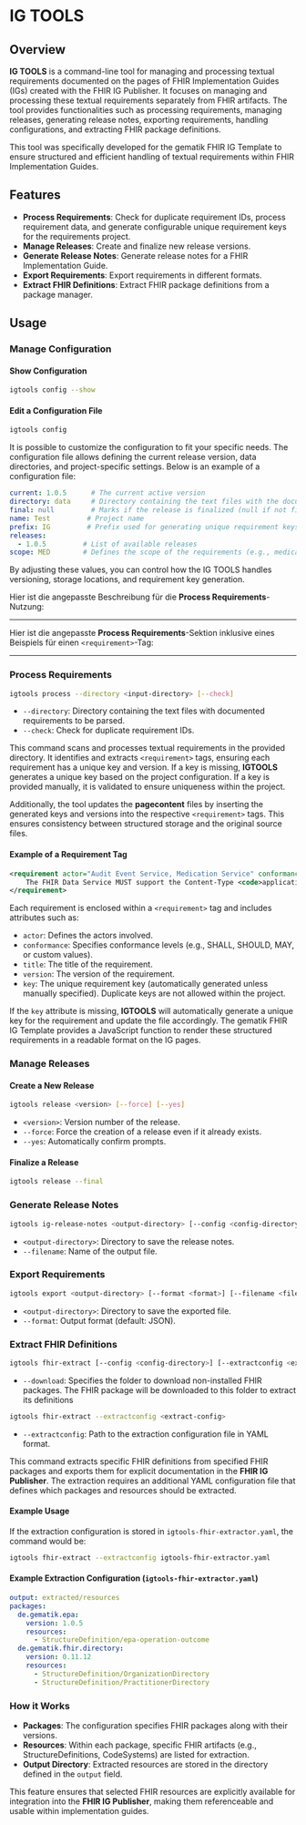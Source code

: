 # IG TOOLS

## Overview
**IG TOOLS** is a command-line tool for managing and processing textual requirements documented on the pages of FHIR Implementation Guides (IGs) created with the FHIR IG Publisher. It focuses on managing and processing these textual requirements separately from FHIR artifacts. The tool provides functionalities such as processing requirements, managing releases, generating release notes, exporting requirements, handling configurations, and extracting FHIR package definitions.

This tool was specifically developed for the gematik FHIR IG Template to ensure structured and efficient handling of textual requirements within FHIR Implementation Guides.

## Features
- **Process Requirements**: Check for duplicate requirement IDs, process requirement data, and generate configurable unique requirement keys for the requirements project.
- **Manage Releases**: Create and finalize new release versions.
- **Generate Release Notes**: Generate release notes for a FHIR Implementation Guide.
- **Export Requirements**: Export requirements in different formats.
- **Extract FHIR Definitions**: Extract FHIR package definitions from a package manager.


## Usage

### Manage Configuration
#### Show Configuration
```sh
igtools config --show
```

#### Edit a Configuration File
```sh
igtools config
```

It is possible to customize the configuration to fit your specific needs. The configuration file allows defining the current release version, data directories, and project-specific settings. Below is an example of a configuration file:

```yaml
current: 1.0.5      # The current active version
directory: data     # Directory containing the text files with the documented requirements to be parsed
final: null         # Marks if the release is finalized (null if not finalized)
name: Test         # Project name
prefix: IG         # Prefix used for generating unique requirement keys
releases:
  - 1.0.5         # List of available releases
scope: MED        # Defines the scope of the requirements (e.g., medical domain)
```

By adjusting these values, you can control how the IG TOOLS handles versioning, storage locations, and requirement key generation.


Hier ist die angepasste Beschreibung für die **Process Requirements**-Nutzung:

---

Hier ist die angepasste **Process Requirements**-Sektion inklusive eines Beispiels für einen `<requirement>`-Tag:

---

### Process Requirements

```sh
igtools process --directory <input-directory> [--check]
```

- `--directory`: Directory containing the text files with documented requirements to be parsed.
- `--check`: Check for duplicate requirement IDs.

This command scans and processes textual requirements in the provided directory. It identifies and extracts `<requirement>` tags, ensuring each requirement has a unique key and version. If a key is missing, **IGTOOLS** generates a unique key based on the project configuration. If a key is provided manually, it is validated to ensure uniqueness within the project.

Additionally, the tool updates the **pagecontent** files by inserting the generated keys and versions into the respective `<requirement>` tags. This ensures consistency between structured storage and the original source files.

#### Example of a Requirement Tag

```xml
<requirement actor="Audit Event Service, Medication Service" conformance="SHALL" title="Support for Content-Types in FHIR-Data Interfaces" version="1">
    The FHIR Data Service MUST support the Content-Type <code>application/fhir+json</code> for requests and responses at the interfaces.
</requirement>
```
Each requirement is enclosed within a `<requirement>` tag and includes attributes such as:
- `actor`: Defines the actors involved.
- `conformance`: Specifies conformance levels (e.g., SHALL, SHOULD, MAY, or custom values).
- `title`: The title of the requirement.
- `version`: The version of the requirement.
- `key`: The unique requirement key (automatically generated unless manually specified). Duplicate keys are not allowed within the project.

If the `key` attribute is missing, **IGTOOLS** will automatically generate a unique key for the requirement and update the file accordingly.
The gematik FHIR IG Template provides a JavaScript function to render these structured requirements in a readable format on the IG pages.

### Manage Releases
#### Create a New Release
```sh
igtools release <version> [--force] [--yes]
```
- `<version>`: Version number of the release.
- `--force`: Force the creation of a release even if it already exists.
- `--yes`: Automatically confirm prompts.

#### Finalize a Release
```sh
igtools release --final
```

### Generate Release Notes
```sh
igtools ig-release-notes <output-directory> [--config <config-directory>] [--filename <filename>]
```
- `<output-directory>`: Directory to save the release notes.
- `--filename`: Name of the output file.

### Export Requirements
```sh
igtools export <output-directory> [--format <format>] [--filename <filename>]
```
- `<output-directory>`: Directory to save the exported file.
- `--format`: Output format (default: JSON).

### Extract FHIR Definitions
```sh
igtools fhir-extract [--config <config-directory>] [--extractconfig <extract-config>] [--download <folder>]
```
- `--download`: Specifies the folder to download non-installed FHIR packages. The FHIR package will be downloaded to this folder to extract its definitions

```sh
igtools fhir-extract --extractconfig <extract-config>
```

- `--extractconfig`: Path to the extraction configuration file in YAML format.

This command extracts specific FHIR definitions from specified FHIR packages and exports them for explicit documentation in the **FHIR IG Publisher**. The extraction requires an additional YAML configuration file that defines which packages and resources should be extracted.

#### Example Usage

If the extraction configuration is stored in `igtools-fhir-extractor.yaml`, the command would be:

```sh
igtools fhir-extract --extractconfig igtools-fhir-extractor.yaml
```

#### Example Extraction Configuration (`igtools-fhir-extractor.yaml`)

```yaml
output: extracted/resources
packages:
  de.gematik.epa:
    version: 1.0.5
    resources:
      - StructureDefinition/epa-operation-outcome
  de.gematik.fhir.directory:
    version: 0.11.12
    resources:
      - StructureDefinition/OrganizationDirectory
      - StructureDefinition/PractitionerDirectory
```

### How it Works

- **Packages**: The configuration specifies FHIR packages along with their versions.
- **Resources**: Within each package, specific FHIR artifacts (e.g., StructureDefinitions, CodeSystems) are listed for extraction.
- **Output Directory**: Extracted resources are stored in the directory defined in the `output` field.

This feature ensures that selected FHIR resources are explicitly available for integration into the **FHIR IG Publisher**, making them referenceable and usable within implementation guides.



